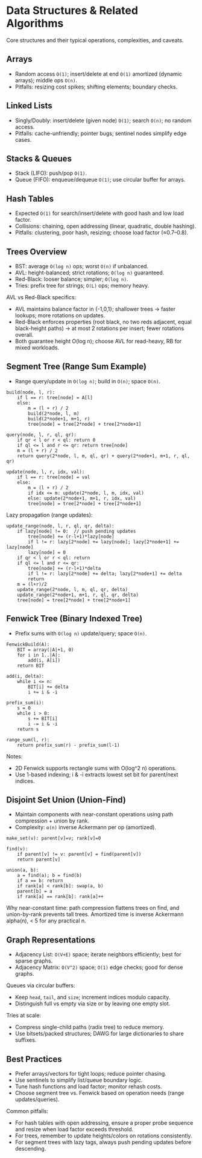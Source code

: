 # Data Structures & Related Algorithms

Core structures and their typical operations, complexities, and caveats.

## Arrays
- Random access `O(1)`; insert/delete at end `O(1)` amortized (dynamic arrays); middle ops `O(n)`.
- Pitfalls: resizing cost spikes; shifting elements; boundary checks.

## Linked Lists
- Singly/Doubly: insert/delete (given node) `O(1)`; search `O(n)`; no random access.
- Pitfalls: cache-unfriendly; pointer bugs; sentinel nodes simplify edge cases.

## Stacks & Queues
- Stack (LIFO): push/pop `O(1)`.
- Queue (FIFO): enqueue/dequeue `O(1)`; use circular buffer for arrays.

## Hash Tables
- Expected `O(1)` for search/insert/delete with good hash and low load factor.
- Collisions: chaining, open addressing (linear, quadratic, double hashing).
- Pitfalls: clustering, poor hash, resizing; choose load factor (≈0.7–0.8).

## Trees Overview
- BST: average `O(log n)` ops; worst `O(n)` if unbalanced.
- AVL: height-balanced; strict rotations; `O(log n)` guaranteed.
- Red-Black: looser balance; simpler; `O(log n)`.
- Tries: prefix tree for strings; `O(L)` ops; memory heavy.

AVL vs Red-Black specifics:
- AVL maintains balance factor in {-1,0,1}; shallower trees → faster lookups; more rotations on updates.
- Red-Black enforces properties (root black, no two reds adjacent, equal black-height paths) → at most 2 rotations per insert; fewer rotations overall.
- Both guarantee height O(log n); choose AVL for read-heavy, RB for mixed workloads.

## Segment Tree (Range Sum Example)
- Range query/update in `O(log n)`; build in `O(n)`; space `O(n)`.
```pseudo
build(node, l, r):
    if l == r: tree[node] = A[l]
    else:
        m = (l + r) / 2
        build(2*node, l, m)
        build(2*node+1, m+1, r)
        tree[node] = tree[2*node] + tree[2*node+1]

query(node, l, r, ql, qr):
    if qr < l or r < ql: return 0
    if ql <= l and r <= qr: return tree[node]
    m = (l + r) / 2
    return query(2*node, l, m, ql, qr) + query(2*node+1, m+1, r, ql, qr)

update(node, l, r, idx, val):
    if l == r: tree[node] = val
    else:
        m = (l + r) / 2
        if idx <= m: update(2*node, l, m, idx, val)
        else: update(2*node+1, m+1, r, idx, val)
        tree[node] = tree[2*node] + tree[2*node+1]
```

Lazy propagation (range updates):
```pseudo
update_range(node, l, r, ql, qr, delta):
    if lazy[node] != 0:  // push pending updates
        tree[node] += (r-l+1)*lazy[node]
        if l != r: lazy[2*node] += lazy[node]; lazy[2*node+1] += lazy[node]
        lazy[node] = 0
    if qr < l or r < ql: return
    if ql <= l and r <= qr:
        tree[node] += (r-l+1)*delta
        if l != r: lazy[2*node] += delta; lazy[2*node+1] += delta
        return
    m = (l+r)/2
    update_range(2*node, l, m, ql, qr, delta)
    update_range(2*node+1, m+1, r, ql, qr, delta)
    tree[node] = tree[2*node] + tree[2*node+1]
```

## Fenwick Tree (Binary Indexed Tree)
- Prefix sums with `O(log n)` update/query; space `O(n)`.
```pseudo
FenwickBuild(A):
    BIT = array(|A|+1, 0)
    for i in 1..|A|:
        add(i, A[i])
    return BIT

add(i, delta):
    while i <= n:
        BIT[i] += delta
        i += i & -i

prefix_sum(i):
    s = 0
    while i > 0:
        s += BIT[i]
        i -= i & -i
    return s

range_sum(l, r):
    return prefix_sum(r) - prefix_sum(l-1)
```

Notes:
- 2D Fenwick supports rectangle sums with O(log^2 n) operations.
- Use 1-based indexing; i & -i extracts lowest set bit for parent/next indices.

## Disjoint Set Union (Union-Find)
- Maintain components with near-constant operations using path compression + union by rank.
- Complexity: `α(n)` inverse Ackermann per op (amortized).
```pseudo
make_set(v): parent[v]=v; rank[v]=0

find(v):
    if parent[v] != v: parent[v] = find(parent[v])
    return parent[v]

union(a, b):
    a = find(a); b = find(b)
    if a == b: return
    if rank[a] < rank[b]: swap(a, b)
    parent[b] = a
    if rank[a] == rank[b]: rank[a]++
```

Why near-constant time: path compression flattens trees on find, and union-by-rank prevents tall trees. Amortized time is inverse Ackermann alpha(n), < 5 for any practical n.

## Graph Representations
- Adjacency List: `O(V+E)` space; iterate neighbors efficiently; best for sparse graphs.
- Adjacency Matrix: `O(V^2)` space; `O(1)` edge checks; good for dense graphs.

Queues via circular buffers:
- Keep `head`, `tail`, and `size`; increment indices modulo capacity.
- Distinguish full vs empty via size or by leaving one empty slot.

Tries at scale:
- Compress single-child paths (radix tree) to reduce memory.
- Use bitsets/packed structures; DAWG for large dictionaries to share suffixes.

## Best Practices
- Prefer arrays/vectors for tight loops; reduce pointer chasing.
- Use sentinels to simplify list/queue boundary logic.
- Tune hash functions and load factor; monitor rehash costs.
- Choose segment tree vs. Fenwick based on operation needs (range updates/queries).

Common pitfalls:
- For hash tables with open addressing, ensure a proper probe sequence and resize when load factor exceeds threshold.
- For trees, remember to update heights/colors on rotations consistently.
- For segment trees with lazy tags, always push pending updates before descending.
